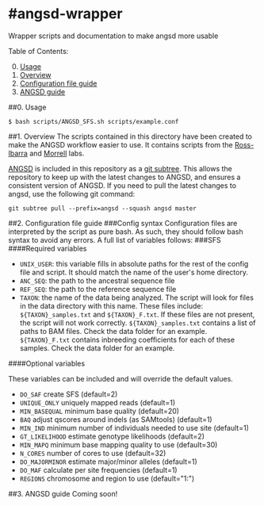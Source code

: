 #angsd-wrapper
=============

Wrapper scripts and documentation to make angsd more usable

Table of Contents:

0. [Usage](#usage)
1. [Overview](#overview)
2. [Configuration file guide](#config)
3. [ANGSD guide](#angsd)

##0. <a name="usage"></a>Usage

    $ bash scripts/ANGSD_SFS.sh scripts/example.conf

##1. <a name="overview"></a>Overview
The scripts contained in this directory have been created to make the ANGSD workflow easier to use. It contains scripts from the [Ross-Ibarra](https://github.com/rossibarra/angsbigd) and [Morrell](https://github.com/MorrellLAB/angsbigd) labs. 

[ANGSD](https://github.com/ANGSD/angsd) is included in this repository as a [git subtree](https://hpc.uni.lu/blog/2014/understanding-git-subtree/). This allows the repository to keep up with the latest changes to ANGSD, and ensures a consistent version of ANGSD. If you need to pull the latest changes to angsd, use the following git command:

    git subtree pull --prefix=angsd --squash angsd master



##2. <a name="config"></a>Configuration file guide
###Config syntax 
Configuration files are interpreted by the script as pure bash. As such, they should follow bash syntax to avoid any errors. A full list of variables follows:
###SFS
####Required variables

- `UNIX_USER`: this variable fills in absolute paths for the rest of the config file and script. It should match the name of the user's home directory.
- `ANC_SEQ`: the path to the ancestral sequence file
- `REF_SEQ`: the path to the reference sequence file
- `TAXON`: the name of the data being analyzed. The script will look for files in the data directory with this name. These files include: `${TAXON}_samples.txt` and `${TAXON}_F.txt`. If these files are not present, the script will not work correctly. `${TAXON}_samples.txt` contains a list of paths to BAM files. Check the data folder for an example. `${TAXON}_F.txt` contains inbreeding coefficients for each of these samples. Check the data folder for an example.

####Optional variables

These variables can be included and will override the default values. 
- `DO_SAF` create SFS (default=2)
- `UNIQUE_ONLY` uniquely mapped reads (default=1)
- `MIN_BASEQUAL` minimum base quality (default=20)
- `BAQ` adjust qscores around indels (as SAMtools) (default=1)
- `MIN_IND` minimum number of individuals needed to use site (default=1)
- `GT_LIKELIHOOD` estimate genotype likelihoods (default=2)
- `MIN_MAPQ` minimum base mapping quality to use (default=30)
- `N_CORES` number of cores to use (default=32)
- `DO_MAJORMINOR` estimate major/minor alleles (default=1)
- `DO_MAF` calculate per site frequencies (default=1)
- `REGIONS` chromosome and region to use (default="1:")

##3. <a name="angsd"></a>ANGSD guide
Coming soon!